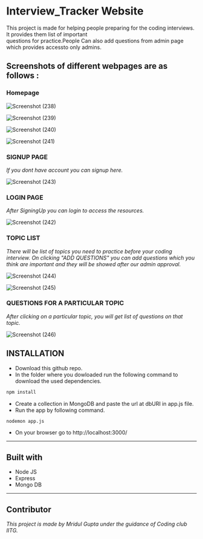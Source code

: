 # Interview_Tracker Website  
This project is made for helping people preparing for the coding interviews. It provides them list of important  
questions for practice.People Can also add questions from admin page which provides accessto only admins.
## Screenshots of different webpages are as follows :
### Homepage
![Screenshot (238)](https://user-images.githubusercontent.com/62867903/125992828-10625111-6a97-4de3-98de-40497e2f3d60.png)  

![Screenshot (239)](https://user-images.githubusercontent.com/62867903/125992842-36ecfec9-d76c-478f-848a-e9155561c0c8.png)  

![Screenshot (240)](https://user-images.githubusercontent.com/62867903/125992852-1ce888c6-88f5-4b68-a2ee-187fb71a6191.png)   

![Screenshot (241)](https://user-images.githubusercontent.com/62867903/125992870-ed0adf6d-565e-4faf-b287-c3397836777c.png)  

### SIGNUP PAGE

_If you dont have account you can signup here._  

![Screenshot (243)](https://user-images.githubusercontent.com/62867903/125993319-83896bdc-be45-4fca-bdce-544b60eb3251.png)  

### LOGIN PAGE
_After SigningUp you can login to access the resources._  

![Screenshot (242)](https://user-images.githubusercontent.com/62867903/125993444-45845453-64c7-427e-8dae-70f35006e87e.png)  

### TOPIC LIST  

_There will be list of topics you need to practice before your coding interview. On clicking "ADD QUESTIONS" you can add questions which you think are important and they will be showed after our admin approval._  

![Screenshot (244)](https://user-images.githubusercontent.com/62867903/125993915-a5e23ae4-8fe0-4a2b-b18f-0f8c5dccf391.png)  

![Screenshot (245)](https://user-images.githubusercontent.com/62867903/125994054-dbf546f3-8691-458a-9a8b-153aefb162e8.png)


### QUESTIONS FOR A PARTICULAR TOPIC  

_After clicking on a particular topic, you will get list of questions on that topic._  

![Screenshot (246)](https://user-images.githubusercontent.com/62867903/125994039-e6e63186-7810-443a-82f8-fc4858499fae.png)  

## INSTALLATION  

* Download this github repo.
* In the folder where you dowloaded run the following command to download the used dependencies.

```sh
npm install
```
* Create a collection in MongoDB and paste the url at dbURI in app.js file.
* Run the app by following command.

```sh
nodemon app.js
```
* On your browser go to http://localhost:3000/
___

## Built with

* Node JS
* Express
* Mongo DB

___

## Contributor

_This project is made by Mridul Gupta under the guidance of Coding club IITG._




